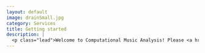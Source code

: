 ```yaml
---
layout: default
image: drainSmall.jpg
category: Services
title: Getting started
description: |
  <p class="lead">Welcome to Computational Music Analysis! Please <a href="https://docs.google.com/forms/d/1LUg-SrsRSVbNRUcvvbrBTMzZQyldycPa8K3AXtFvbjA/viewform?usp=send_form">fill out this pre-course survey</a> and read the following in preparation for our first meeting on Monday, May 9.</p><ul><li><a href="/introductions/">Introduction to the course</a></li><li><a href="http://kris.shaffermusic.com/2016/01/computational-musicology/">What is computational musicology?</a></li><li><a hre="/syllabus/">Syllabus</a></li></ul><p><p class="lead">You also may be interested in seeing <a href="/results2014/">the materials and project results</a> from a previous offering of this course in May 2014.</p>
---
```

